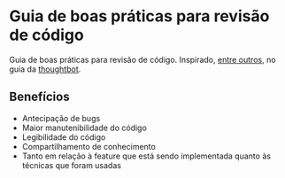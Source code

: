 # Guia de boas práticas para revisão de código

Guia de boas práticas para revisão de código. Inspirado, [entre outros](#referências), no guia da [thoughtbot](https://github.com/thoughtbot/guides/blob/master/code-review/README.md).

## Benefícios

- Antecipação de bugs
- Maior manutenibilidade do código
- Legibilidade do código
- Compartilhamento de conhecimento
 - Tanto em relação à feature que está sendo implementada quanto às técnicas que foram usadas